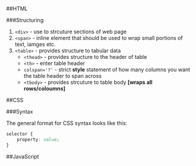 ##HTML

###Structuring

1. `<div>` - use to strcuture sections of web page
2. `<span>` - inline element that should be used to wrap small portions of text, iamges etc.
3. `<table>` - provides structure to tabular data
    * `<thead>` - provides structure to the header of table
    * `<th>` - enter table header
    * `colspan='?'` - strict __style__ statement of how many columns you want the table header to span across
    * `<tbody>` - provides strcuture to table body __[wraps all rows/coloumns]__

##CSS

###Syntax

The general format for CSS syntax looks like this:

```css
selector {
    property: value;
}
````


##JavaScript
